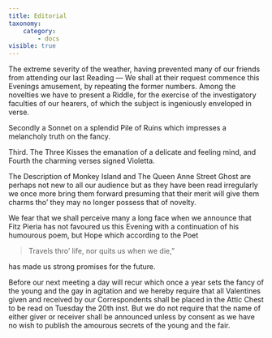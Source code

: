 ```yaml
---
title: Editorial
taxonomy:
    category:
        - docs
visible: true
---
```


The extreme severity of the weather, having prevented many of our friends from attending our last Reading — We shall at their request commence this Evenings amusement, by repeating the former numbers. Among the novelties we have to present a Riddle, for the exercise of the investigatory faculties of our hearers, of which the subject is ingeniously enveloped in verse.

Secondly a Sonnet on a splendid Pile of Ruins which impresses a melancholy truth on the fancy.

Third. The Three Kisses the emanation of a delicate and feeling mind, and Fourth the charming verses signed Violetta.

The Description of Monkey Island and The Queen Anne Street Ghost are perhaps not new to all our audience but as they have been read irregularly we once more bring them forward presuming that their merit will give them charms tho’ they may no longer possess that of novelty.

We fear that we shall perceive many a long face when we announce that Fitz Pieria has not favoured us this Evening with a continuation of his humourous poem, but Hope which according to the Poet

> 	Travels thro’ life, nor quits us when we die,”

has made us strong promises for the future.

Before our next meeting a day will recur which once a year sets the fancy of the young and the gay in agitation and we hereby require that all Valentines given and received by our Correspondents shall be placed in the Attic Chest to be read on Tuesday the 20th inst. But we do not require that the name of either giver or receiver shall be announced unless by consent as we have no wish to publish the amourous secrets of the young and the fair.